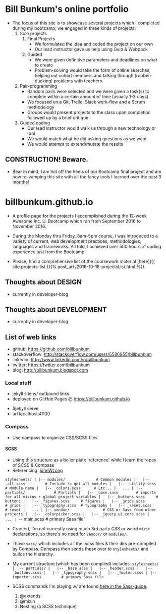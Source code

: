 # Bill Bunkum's online portfolio
+ The focus of this site is to showcase several projects which I completed during my bootcamp; we engaged in three kinds of projects:
    1. Solo projects
        1. Final Projects
            * We formulated the idea and coded the project on our own
            * Our lead instructor gave us help using Gulp & Webpack
        2. Guided
            * We were given definitive parameters and deadlines on what to create
            * Problem-solving would take the form of online searches, helping out cohort members and talking through (rubber-ducking) problems with teachers.
    2. Pair-programming
        * Random pairs were selected and we were given a task(s) to complete within a certain amount of time (usually 1-3 days)
        * We focused on a Git, Trello, Slack work-flow and a Scrum methodology
        * Groups would present projects to the class upon completion followed up by a brief critique
    3. Guided coding
        * Our lead instructor would walk us through a new technology or tool
        * We would match what he did asking questions as we went
        * We would attempt to extend/mutate the results

## CONSTRUCTION! Beware.
+ Bear in mind, I am hot off the heels of our Bootcamp final project and am now re-vamping this site with all the fancy tools I learned over the past 3 months!

# billbunkum.github.io
+ A profile page for the projects I accomplished during the 12-week Awesome Inc. U. Bootcamp which ran from September 2016 to November 2016.

+ During the Monday thru Friday, 8am-5pm course, I was introduced to a variety of current, web development practices, methodologies, languages and frameworks. All told, I achieved over 500 hours of coding experience just from the Bootcamp. 

+ Please, find a comprehensive list of the coursework material [here]({{ site.projects-list }}{% post_url /2016-10-18-projectsList.html %}).

## Thoughts about DESIGN
+ currently in developer-blog

## Thoughts about DEVELOPMENT
+ currently in developer-blog


## List of web links
+ github: https://github.com/billbunkum
+ stackoverflow: http://stackoverflow.com/users/6580955/billbunkum
+ linkedin: http://www.linkedin.com/in/billbunkum 
+ twitter: https://twitter.com/billbunkum 
+ blog: http://billbunkum.blogspot.com 

### Local stuff
* jekyll site w/ outbound links
* deployed on GitHub Pages @ https://billbunkum.github.io
+ $jekyll serve
+ url localhost:4000

### Compass
+ Use compass to organize CSS/SCSS files

#### SCSS 
+ Using this structure as a boiler plate 'reference' while I learn the ropes of SCSS & Compass
+ Referencing: [johnWLong](http://thesassway.com/beginner/how-to-structure-a-sass-project)

`stylesheets/
|
|-- modules/              # Common modules
|   |-- _all.scss         # Include to get all modules
|   |-- _utility.scss     # Module name
|   |-- _colors.scss      # Etc...
|   ...
|
|-- partials/             # Partials
|   |-- _base.sass        # imports for all mixins + global project variables
|   |-- _buttons.scss     # buttons
|   |-- _figures.scss     # figures
|   |-- _grids.scss       # grids
|   |-- _typography.scss  # typography
|   |-- _reset.scss       # reset
|   ...
|
|-- vendor/               # CSS or Sass from other projects
|   |-- _colorpicker.scss
|   |-- _jquery.ui.core.scss
|   ...
|
`-- main.scss            # primary Sass file`

+ Granted, I'm not currently using much 3rd party CSS or weird `mixin` declarations, so there's no need for `vendor/` or `modules/`.
+ I have `sass/` which includes all the .scss files & their dirs pre-compiled by Compass. Compass then sends these over to `stylesheets/` and builds the hierarchy.
+ My current structure (which has been compiled) includes:
`stylesheets/
|
|-- partials/
|   |-- _base.scss
|   |-- _header.scss
|   |-- _buttons.scss
|   |-- _typography.scss
|   |-- _footer.scss
|
|-- importer.scss         # primary Sass file`

+ SCSS commands I'm playing w/ are found [here in the Sass-guide](http://sass-lang.com/guide).
    1. @extends
    2. @mixin
    3. Nesting (a SCSS technique)